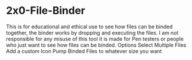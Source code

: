 # 2x0-File-Binder
This is for educational and ethical use to see how files can be binded together, the binder works by dropping and executing the files.
I am not responsible for any misuse of this tool it is made for Pen testers or people who just want to see how files can be binded.
                                                           Options
                                                   Select Multiple Files
                                                     Add a custom Icon 
                                           Pump Binded Files to whatever size you want
